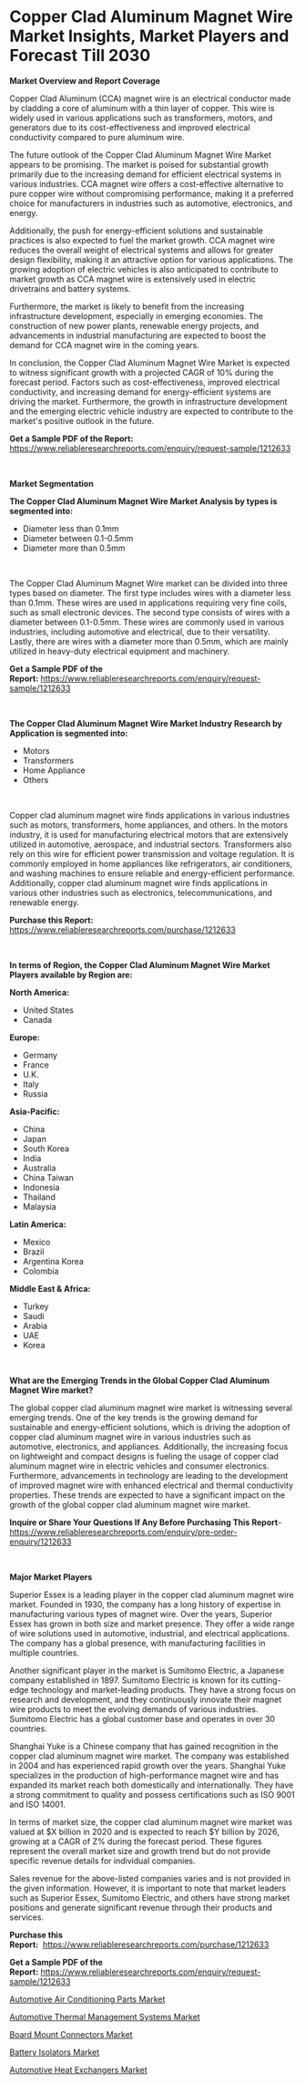 <p><h1>Copper Clad Aluminum Magnet Wire Market Insights, Market Players and Forecast Till 2030</h1></p><p><strong>Market Overview and Report Coverage</strong></p>
<p><p>Copper Clad Aluminum (CCA) magnet wire is an electrical conductor made by cladding a core of aluminum with a thin layer of copper. This wire is widely used in various applications such as transformers, motors, and generators due to its cost-effectiveness and improved electrical conductivity compared to pure aluminum wire.</p><p>The future outlook of the Copper Clad Aluminum Magnet Wire Market appears to be promising. The market is poised for substantial growth primarily due to the increasing demand for efficient electrical systems in various industries. CCA magnet wire offers a cost-effective alternative to pure copper wire without compromising performance, making it a preferred choice for manufacturers in industries such as automotive, electronics, and energy.</p><p>Additionally, the push for energy-efficient solutions and sustainable practices is also expected to fuel the market growth. CCA magnet wire reduces the overall weight of electrical systems and allows for greater design flexibility, making it an attractive option for various applications. The growing adoption of electric vehicles is also anticipated to contribute to market growth as CCA magnet wire is extensively used in electric drivetrains and battery systems.</p><p>Furthermore, the market is likely to benefit from the increasing infrastructure development, especially in emerging economies. The construction of new power plants, renewable energy projects, and advancements in industrial manufacturing are expected to boost the demand for CCA magnet wire in the coming years.</p><p>In conclusion, the Copper Clad Aluminum Magnet Wire Market is expected to witness significant growth with a projected CAGR of 10% during the forecast period. Factors such as cost-effectiveness, improved electrical conductivity, and increasing demand for energy-efficient systems are driving the market. Furthermore, the growth in infrastructure development and the emerging electric vehicle industry are expected to contribute to the market's positive outlook in the future.</p></p>
<p><strong>Get a Sample PDF of the Report:</strong> <a href="https://www.reliableresearchreports.com/enquiry/request-sample/1212633">https://www.reliableresearchreports.com/enquiry/request-sample/1212633</a></p>
<p>&nbsp;</p>
<p><strong>Market Segmentation</strong></p>
<p><strong>The Copper Clad Aluminum Magnet Wire Market Analysis by types is segmented into:</strong></p>
<p><ul><li>Diameter less than 0.1mm</li><li>Diameter between 0.1-0.5mm</li><li>Diameter more than 0.5mm</li></ul></p>
<p>&nbsp;</p>
<p><p>The Copper Clad Aluminum Magnet Wire market can be divided into three types based on diameter. The first type includes wires with a diameter less than 0.1mm. These wires are used in applications requiring very fine coils, such as small electronic devices. The second type consists of wires with a diameter between 0.1-0.5mm. These wires are commonly used in various industries, including automotive and electrical, due to their versatility. Lastly, there are wires with a diameter more than 0.5mm, which are mainly utilized in heavy-duty electrical equipment and machinery.</p></p>
<p><strong>Get a Sample PDF of the Report:</strong>&nbsp;<a href="https://www.reliableresearchreports.com/enquiry/request-sample/1212633">https://www.reliableresearchreports.com/enquiry/request-sample/1212633</a></p>
<p>&nbsp;</p>
<p><strong>The Copper Clad Aluminum Magnet Wire Market Industry Research by Application is segmented into:</strong></p>
<p><ul><li>Motors</li><li>Transformers</li><li>Home Appliance</li><li>Others</li></ul></p>
<p>&nbsp;</p>
<p><p>Copper clad aluminum magnet wire finds applications in various industries such as motors, transformers, home appliances, and others. In the motors industry, it is used for manufacturing electrical motors that are extensively utilized in automotive, aerospace, and industrial sectors. Transformers also rely on this wire for efficient power transmission and voltage regulation. It is commonly employed in home appliances like refrigerators, air conditioners, and washing machines to ensure reliable and energy-efficient performance. Additionally, copper clad aluminum magnet wire finds applications in various other industries such as electronics, telecommunications, and renewable energy.</p></p>
<p><strong>Purchase this Report:</strong>&nbsp; <a href="https://www.reliableresearchreports.com/purchase/1212633">https://www.reliableresearchreports.com/purchase/1212633</a></p>
<p>&nbsp;</p>
<p><strong>In terms of Region, the Copper Clad Aluminum Magnet Wire Market Players available by Region are:</strong></p>
<p>
    <p> <strong> North America: </strong>
        <ul>
            <li>United States</li>
            <li>Canada</li>
        </ul>
        </p> 
    <p> <strong> Europe: </strong>
        <ul>
            <li>Germany</li>
            <li>France</li>
            <li>U.K.</li>
            <li>Italy</li>
            <li>Russia</li>
        </ul>
        </p> 
    <p> <strong> Asia-Pacific: </strong>
        <ul>
            <li>China</li>
            <li>Japan</li>
            <li>South Korea</li>
            <li>India</li>
            <li>Australia</li>
            <li>China Taiwan</li>
            <li>Indonesia</li>
            <li>Thailand</li>
            <li>Malaysia</li>
        </ul>
        </p> 
    <p> <strong> Latin America: </strong>
        <ul>
            <li>Mexico</li>
            <li>Brazil</li>
            <li>Argentina Korea</li>
            <li>Colombia</li>
        </ul>
        </p> 
    <p> <strong> Middle East & Africa: </strong>
        <ul>
            <li>Turkey</li>
            <li>Saudi</li>
            <li>Arabia</li>
            <li>UAE</li>
            <li>Korea</li>
        </ul>
    </p>
    </p>
<p>&nbsp;</p>
<p><strong>What are the Emerging Trends in the Global Copper Clad Aluminum Magnet Wire market?</strong></p>
<p><p>The global copper clad aluminum magnet wire market is witnessing several emerging trends. One of the key trends is the growing demand for sustainable and energy-efficient solutions, which is driving the adoption of copper clad aluminum magnet wire in various industries such as automotive, electronics, and appliances. Additionally, the increasing focus on lightweight and compact designs is fueling the usage of copper clad aluminum magnet wire in electric vehicles and consumer electronics. Furthermore, advancements in technology are leading to the development of improved magnet wire with enhanced electrical and thermal conductivity properties. These trends are expected to have a significant impact on the growth of the global copper clad aluminum magnet wire market.</p></p>
<p><strong>Inquire or Share Your Questions If Any Before Purchasing This Report</strong>- <a href="https://www.reliableresearchreports.com/enquiry/pre-order-enquiry/1212633">https://www.reliableresearchreports.com/enquiry/pre-order-enquiry/1212633</a></p>
<p>&nbsp;</p>
<p><strong>Major Market Players</strong></p>
<p><p>Superior Essex is a leading player in the copper clad aluminum magnet wire market. Founded in 1930, the company has a long history of expertise in manufacturing various types of magnet wire. Over the years, Superior Essex has grown in both size and market presence. They offer a wide range of wire solutions used in automotive, industrial, and electrical applications. The company has a global presence, with manufacturing facilities in multiple countries.</p><p>Another significant player in the market is Sumitomo Electric, a Japanese company established in 1897. Sumitomo Electric is known for its cutting-edge technology and market-leading products. They have a strong focus on research and development, and they continuously innovate their magnet wire products to meet the evolving demands of various industries. Sumitomo Electric has a global customer base and operates in over 30 countries.</p><p>Shanghai Yuke is a Chinese company that has gained recognition in the copper clad aluminum magnet wire market. The company was established in 2004 and has experienced rapid growth over the years. Shanghai Yuke specializes in the production of high-performance magnet wire and has expanded its market reach both domestically and internationally. They have a strong commitment to quality and possess certifications such as ISO 9001 and ISO 14001.</p><p>In terms of market size, the copper clad aluminum magnet wire market was valued at $X billion in 2020 and is expected to reach $Y billion by 2026, growing at a CAGR of Z% during the forecast period. These figures represent the overall market size and growth trend but do not provide specific revenue details for individual companies.</p><p>Sales revenue for the above-listed companies varies and is not provided in the given information. However, it is important to note that market leaders such as Superior Essex, Sumitomo Electric, and others have strong market positions and generate significant revenue through their products and services.</p></p>
<p><strong>Purchase this Report:</strong>&nbsp;&nbsp;<a href="https://www.reliableresearchreports.com/purchase/1212633">https://www.reliableresearchreports.com/purchase/1212633</a></p>
<p></p>
<p><strong>Get a Sample PDF of the Report:</strong>&nbsp;<a href="https://www.reliableresearchreports.com/enquiry/request-sample/1212633">https://www.reliableresearchreports.com/enquiry/request-sample/1212633</a></p>
<p><p><a href="https://www.linkedin.com/pulse/automotive-air-conditioning-parts-market-research-report-unlocks/">Automotive Air Conditioning Parts Market</a></p><p><a href="https://www.linkedin.com/pulse/automotive-thermal-management-systems-market-size-2023/">Automotive Thermal Management Systems Market</a></p><p><a href="https://medium.com/@hugthess010/board-mount-connectors-market-size-growth-forecast-2023-2030-a50d9a6ff42d">Board Mount Connectors Market</a></p><p><a href="https://medium.com/@othaleffler644/battery-isolators-market-size-growth-forecast-2023-2030-15e4744fbda7">Battery Isolators Market</a></p><p><a href="https://www.linkedin.com/pulse/automotive-heat-exchangers-market-research-report-unlocks/">Automotive Heat Exchangers Market</a></p></p>